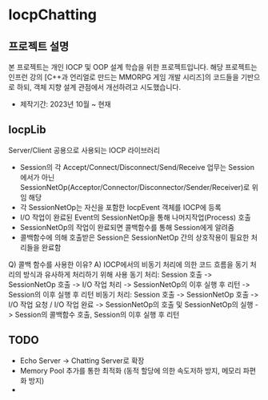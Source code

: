 # IocpChatting

## 프로젝트 설명
본 프로젝트는 개인 IOCP 및 OOP 설계 학습을 위한 프로젝트입니다.
해당 프로젝트는 인프런 강의 [C++과 언리얼로 만드는 MMORPG 게임 개발 시리즈]의 코드들을 기반으로 하되, 객체 지향 설계 관점에서 개선하려고 시도했습니다.
* 제작기간: 2023년 10월 ~ 현재

## IocpLib
Server/Client 공용으로 사용되는 IOCP 라이브러리
* Session의 각 Accept/Connect/Disconnect/Send/Receive 업무는 Session에서가 아닌 SessionNetOp(Acceptor/Connector/Disconnector/Sender/Receiver)로 위임
    해당 
* 각 SessionNetOp는 자신을 포함한 IocpEvent 객체를 IOCP에 등록
* I/O 작업이 완료된 Event의 SessionNetOp을 통해 나머지작업(Process) 호출
* SessionNetOp의 작업이 완료되면 콜백함수를 통해 Session에게 알려줌
* 콜백함수에 의해 호출받은 Session은 SessionNetOp 간의 상호작용이 필요한 처리들을 완료함

Q) 콜백 함수를 사용한 이유?
A) IOCP에서의 비동기 처리에 의한 코드 흐름을 동기 처리의 방식과 유사하게 처리하기 위해 사용
    동기 처리: Session 호출 -> SessionNetOp 호출 -> I/O 작업 처리 -> SessionNetOp의 이후 실행 후 리턴 -> Session의 이후 실행 후 리턴
    비동기 처리: Session 호출 -> SessionNetOp 호출 -> I/O 작업 요청 / I/O 작업 완료 -> SessionNetOp의 호출 및 SessionNetOp의 실행 -> Session의 콜백함수 호출, Session의 이후 실행 후 리턴


## TODO
* Echo Server -> Chatting Server로 확장
* Memory Pool 추가를 통한 최적화 (동적 할당에 의한 속도저하 방지, 메모리 파편화 방지)
* 
